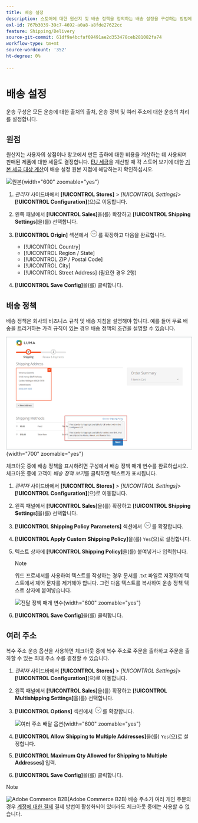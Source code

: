 ```yaml
---
title: 배송 설정
description: 스토어에 대한 원산지 및 배송 정책을 정의하는 배송 설정을 구성하는 방법에 대해 알아봅니다.
exl-id: 767b3039-39c7-4692-a0a8-a8fde27622cc
feature: Shipping/Delivery
source-git-commit: 61df9a4bcfaf09491ae2d353478ceb281082fa74
workflow-type: tm+mt
source-wordcount: '352'
ht-degree: 0%

---
```


# 배송 설정

운송 구성은 모든 운송에 대한 출처의 출처, 운송 정책 및 여러 주소에 대한 운송의 처리를 설정합니다.

## 원점

원산지는 사용자의 상점이나 창고에서 만든 출하에 대한 비용을 계산하는 데 사용되며 판매된 제품에 대한 세율도 결정합니다. [EU 세금](international-tax-guidelines.md#eu-tax-configuration)을 계산할 때 각 스토어 보기에 대한 [기본 세금 대상 계산](../configuration-reference/sales/tax.md)이 배송 설정 원본 지점에 해당하는지 확인하십시오.

![원본](../configuration-reference/sales/assets/shipping-settings-origin.png){width="600" zoomable="yes"}

1. _관리자_ 사이드바에서 **[!UICONTROL Stores]** > _[!UICONTROL Settings]_>**[!UICONTROL Configuration]**(으)로 이동합니다.

1. 왼쪽 패널에서 **[!UICONTROL Sales]**&#x200B;을(를) 확장하고 **[!UICONTROL Shipping Settings]**&#x200B;을(를) 선택합니다.

1. **[!UICONTROL Origin]** 섹션에서 ![확장 선택기](../assets/icon-display-expand.png)를 확장하고 다음을 완료합니다.

   - [!UICONTROL Country]
   - [!UICONTROL Region / State]
   - [!UICONTROL ZIP / Postal Code]
   - [!UICONTROL City]
   - [!UICONTROL Street Address] (필요한 경우 2행)

1. **[!UICONTROL Save Config]**&#x200B;을(를) 클릭합니다.

## 배송 정책

배송 정책은 회사의 비즈니스 규칙 및 배송 지침을 설명해야 합니다. 예를 들어 무료 배송을 트리거하는 가격 규칙이 있는 경우 배송 정책의 조건을 설명할 수 있습니다.

![체크아웃 중 배송 정책](./assets/storefront-checkout-shipping-policy.png){width="700" zoomable="yes"}

체크아웃 중에 배송 정책을 표시하려면 구성에서 배송 정책 매개 변수를 완료하십시오. 체크아웃 중에 고객이 _배송 정책 보기_&#x200B;를 클릭하면 텍스트가 표시됩니다.

1. _관리자_ 사이드바에서 **[!UICONTROL Stores]** > _[!UICONTROL Settings]_>**[!UICONTROL Configuration]**(으)로 이동합니다.

1. 왼쪽 패널에서 **[!UICONTROL Sales]**&#x200B;을(를) 확장하고 **[!UICONTROL Shipping Settings]**&#x200B;을(를) 선택합니다.

1. **[!UICONTROL Shipping Policy Parameters]** 섹션에서 ![확장 선택기](../assets/icon-display-expand.png)를 확장합니다.

1. **[!UICONTROL Apply Custom Shipping Policy]**&#x200B;을(를) `Yes`(으)로 설정합니다.

1. 텍스트 상자에 **[!UICONTROL Shipping Policy]**&#x200B;을(를) 붙여넣거나 입력합니다.

   >[!NOTE]
   >
   >워드 프로세서를 사용하여 텍스트를 작성하는 경우 문서를 .txt 파일로 저장하여 텍스트에서 제어 문자를 제거해야 합니다. 그런 다음 텍스트를 복사하여 운송 정책 텍스트 상자에 붙여넣습니다.

   ![전달 정책 매개 변수](../configuration-reference/sales/assets/shipping-settings-shipping-policy-parameters.png){width="600" zoomable="yes"}

1. **[!UICONTROL Save Config]**&#x200B;을(를) 클릭합니다.

## 여러 주소

복수 주소 운송 옵션을 사용하면 체크아웃 중에 복수 주소로 주문을 출하하고 주문을 출하할 수 있는 최대 주소 수를 결정할 수 있습니다.

1. _관리자_ 사이드바에서 **[!UICONTROL Stores]** > _[!UICONTROL Settings]_>**[!UICONTROL Configuration]**(으)로 이동합니다.

1. 왼쪽 패널에서 **[!UICONTROL Sales]**&#x200B;을(를) 확장하고 **[!UICONTROL Multishipping Settings]**&#x200B;을(를) 선택합니다.

1. **[!UICONTROL Options]** 섹션에서 ![확장 선택기](../assets/icon-display-expand.png)를 확장합니다.

   ![여러 주소 배달 옵션](../configuration-reference/sales/assets/multishipping-settings-options.png){width="600" zoomable="yes"}

1. **[!UICONTROL Allow Shipping to Multiple Addresses]**&#x200B;을(를) `Yes`(으)로 설정합니다.

1. **[!UICONTROL Maximum Qty Allowed for Shipping to Multiple Addresses]** 입력.

1. **[!UICONTROL Save Config]**&#x200B;을(를) 클릭합니다.

>[!NOTE]
>
>![Adobe Commerce B2B](../assets/b2b.svg)(Adobe Commerce B2B) 배송 주소가 여러 개인 주문의 경우 [계정에 대한 결제](../b2b/enable-basic-features.md#configure-payment-on-account) 결제 방법이 활성화되어 있더라도 체크아웃 중에는 사용할 수 없습니다.
